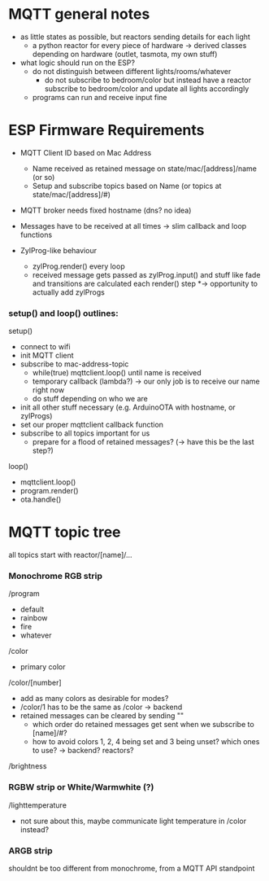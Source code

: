 # MQTT general notes
* as little states as possible, but reactors sending details for each light
	* a python reactor for every piece of hardware -> derived classes depending on hardware (outlet, tasmota, my own stuff)
* what logic should run on the ESP?
	* do not distinguish between different lights/rooms/whatever
		* do not subscribe to bedroom/color but instead have a reactor subscribe to bedroom/color and update all lights accordingly
	* programs can run and receive input fine


# ESP Firmware Requirements

* MQTT Client ID based on Mac Address
	* Name received as retained message on state/mac/[address]/name (or so)
	* Setup and subscribe topics based on Name (or topics at state/mac/[address]/#)

* MQTT broker needs fixed hostname (dns? no idea)
* Messages have to be received at all times -> slim callback and loop functions
* ZylProg-like behaviour
	* zylProg.render() every loop
	* received message gets passed as zylProg.input() and stuff like fade and transitions are calculated each render() step
	*-> opportunity to actually add zylProgs

### setup() and loop() outlines:
setup()
* connect to wifi
* init MQTT client
* subscribe to mac-address-topic
	* while(true) mqttclient.loop() until name is received
	* temporary callback (lambda?) -> our only job is to receive our name right now
	* do stuff depending on who we are
* init all other stuff necessary (e.g. ArduinoOTA with hostname, or zylProgs)
* set our proper mqttclient callback function
* subscribe to all topics important for us
	* prepare for a flood of retained messages? (-> have this be the last step?)

loop()
* mqttclient.loop()
* program.render()
* ota.handle()

# MQTT topic tree
all topics start with reactor/[name]/...

### Monochrome RGB strip
/program
* default
* rainbow
* fire
* whatever

/color
* primary color

/color/[number]
* add as many colors as desirable for modes?
* /color/1 has to be the same as /color -> backend
* retained messages can be cleared by sending "" 
	* which order do retained messages get sent when we subscribe to [name]/#?
	* how to avoid colors 1, 2, 4 being set and 3 being unset? which ones to use? -> backend? reactors?

/brightness

### RGBW strip or White/Warmwhite (?)
/lighttemperature
* not sure about this, maybe communicate light temperature in /color instead?

### ARGB strip
shouldnt be too different from monochrome, from a MQTT API standpoint
